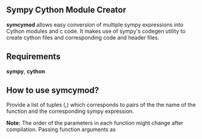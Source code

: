Sympy Cython Module Creator
---------------------------

**symcymod** allows easy conversion of multiple sympy expressions
into Cython modules and c code. It makes use of sympy's codegen
utility to create cython files and corresponding code and header
files.

Requirements
------------
**sympy**, **cython**


How to use symcymod?
--------------------

Provide a list of tuples (<name>,<sympy expression>) which corresponds
to pairs of the the name of the function and the corresponding sympy
expression.

**Note:** The order of the parameters in each function might change after
compilation. Passing function arguments as